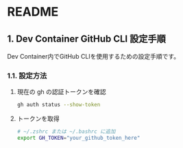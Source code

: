 # README

## 1. Dev Container GitHub CLI 設定手順

Dev Container内でGitHub CLIを使用するための設定手順です。

### 1.1. 設定方法

1. 現在の gh の認証トークンを確認

    ```sh
    gh auth status --show-token
    ```

2. トークンを取得

    ```sh
    # ~/.zshrc または ~/.bashrc に追加
    export GH_TOKEN="your_github_token_here"
    ```
